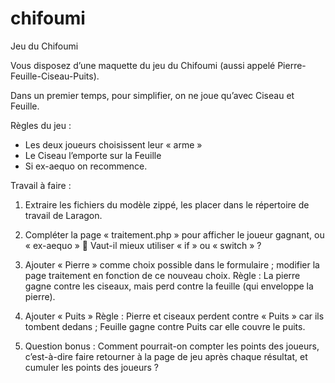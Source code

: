 # chifoumi

Jeu du Chifoumi

Vous disposez d’une maquette du jeu du Chifoumi (aussi appelé Pierre-Feuille-Ciseau-Puits).

Dans un premier temps, pour simplifier, on ne joue qu’avec Ciseau et Feuille.

Règles du jeu : 
-	Les deux joueurs choisissent leur « arme »
-	Le Ciseau l’emporte sur la Feuille
-	Si ex-aequo on recommence.

 

Travail à faire :

1.	Extraire les fichiers du modèle zippé, les placer dans le répertoire de travail de Laragon.

2.	Compléter la page « traitement.php » pour afficher le joueur gagnant, ou « ex-aequo »
	Vaut-il mieux utiliser « if » ou « switch » ?

3.	Ajouter « Pierre » comme choix possible dans le formulaire ; modifier la page traitement en fonction de ce nouveau choix.
Règle : 
La pierre gagne contre les ciseaux, mais perd contre la feuille (qui enveloppe la pierre).

4.	Ajouter « Puits »
Règle : 
Pierre et ciseaux perdent contre « Puits » car ils tombent dedans ; Feuille gagne contre Puits car elle couvre le puits.

5.	Question bonus :
Comment pourrait-on compter les points des joueurs, c’est-à-dire faire retourner à la page de jeu après chaque résultat, et cumuler les points des joueurs ?
